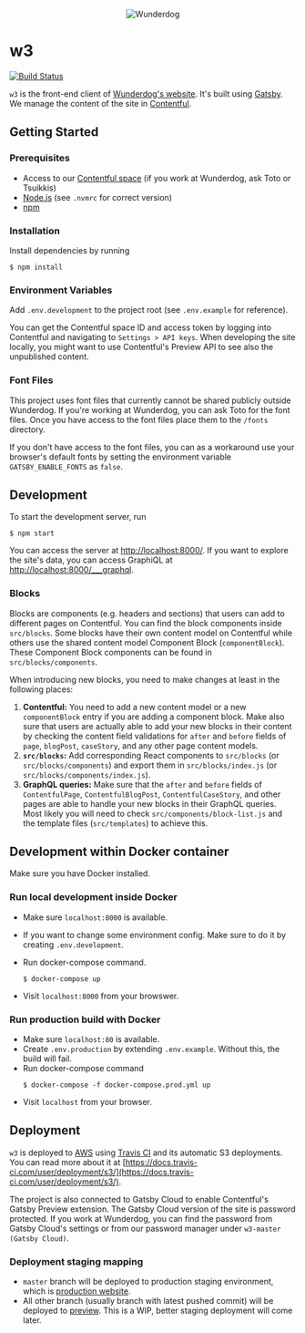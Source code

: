 <p align="center">
    <img alt="Wunderdog" src="https://avatars1.githubusercontent.com/u/8065613?s=150&v=4" />
</p>

# w3

[![Build Status](https://travis-ci.com/wunderdogsw/w3.svg?branch=master)](https://travis-ci.com/wunderdogsw/w3)

`w3` is the front-end client of [Wunderdog's website](https://www.wunderdog.fi/). It's built using [Gatsby](https://www.gatsbyjs.com/). We manage the content of the site in [Contentful](https://www.contentful.com/).

## Getting Started

### Prerequisites

- Access to our [Contentful space](https://app.contentful.com/spaces/hkq76neqke2v/) (if you work at Wunderdog, ask Toto or Tsuikkis)
- [Node.js](https://nodejs.org/en/) (see `.nvmrc` for correct version)
- [npm](https://docs.npmjs.com/downloading-and-installing-node-js-and-npm)

### Installation

Install dependencies by running

    $ npm install

### Environment Variables

Add `.env.development` to the project root (see `.env.example` for reference).

You can get the Contentful space ID and access token by logging into Contentful and navigating to `Settings > API keys`. When developing the site locally, you might want to use Contentful's Preview API to see also the unpublished content.

### Font Files

This project uses font files that currently cannot be shared publicly outside Wunderdog. If you're working at Wunderdog, you can ask Toto for the font files. Once you have access to the font files place them to the `/fonts` directory.

If you don't have access to the font files, you can as a workaround use your browser's default fonts by setting the environment variable `GATSBY_ENABLE_FONTS` as `false`.

## Development

To start the development server, run

    $ npm start

You can access the server at [http://localhost:8000/](http://localhost:8000/). If you want to explore the site's data, you can access GraphiQL at [http://localhost:8000/\_\_\_graphql](http://localhost:8000/___graphql).

### Blocks

Blocks are components (e.g. headers and sections) that users can add to different pages on Contentful. You can find the block components inside `src/blocks`. Some blocks have their own content model on Contentful while others use the shared content model Component Block (`componentBlock`). These Component Block components can be found in `src/blocks/components`.

When introducing new blocks, you need to make changes at least in the following places:

1. **Contentful:** You need to add a new content model or a new `componentBlock` entry if you are adding a component block. Make also sure that users are actually able to add your new blocks in their content by checking the content field validations for `after` and `before` fields of `page`, `blogPost`, `caseStory`, and any other page content models.
2. **`src/blocks`:** Add corresponding React components to `src/blocks` (or `src/blocks/components`) and export them in `src/blocks/index.js` (or `src/blocks/components/index.js`).
3. **GraphQL queries:** Make sure that the `after` and `before` fields of `ContentfulPage`, `ContentfulBlogPost`, `ContentfulCaseStory`, and other pages are able to handle your new blocks in their GraphQL queries. Most likely you will need to check `src/components/block-list.js` and the template files (`src/templates`) to achieve this.

## Development within Docker container

Make sure you have Docker installed.

### Run local development inside Docker

- Make sure `localhost:8000` is available.
- If you want to change some environment config. Make sure to do it by creating `.env.development`.
- Run docker-compose command.

  ```
  $ docker-compose up
  ```

- Visit `localhost:8000` from your browswer.

### Run production build with Docker

- Make sure `localhost:80` is available.
- Create `.env.production` by extending `.env.example`. Without this, the build will fail.
- Run docker-compose command
  ```
  $ docker-compose -f docker-compose.prod.yml up
  ```
- Visit `localhost` from your browser.

## Deployment

`w3` is deployed to [AWS](https://aws.amazon.com/) using [Travis CI](https://travis-ci.com/github/wunderdogsw/w3) and its automatic S3 deployments. You can read more about it at [https://docs.travis-ci.com/user/deployment/s3/](https://docs.travis-ci.com/user/deployment/s3/).

The project is also connected to Gatsby Cloud to enable Contentful's Gatsby Preview extension. The Gatsby Cloud version of the site is password protected. If you work at Wunderdog, you can find the password from Gatsby Cloud's settings or from our password manager under `w3-master (Gatsby Cloud)`.

### Deployment staging mapping

- `master` branch will be deployed to production staging environment, which is [production website](https://www.wunderdog.fi/).
- All other branch (usually branch with latest pushed commit) will be deployed to [preview](https://preview.wunder.dog/). This is a WIP, better staging deployment will come later.

